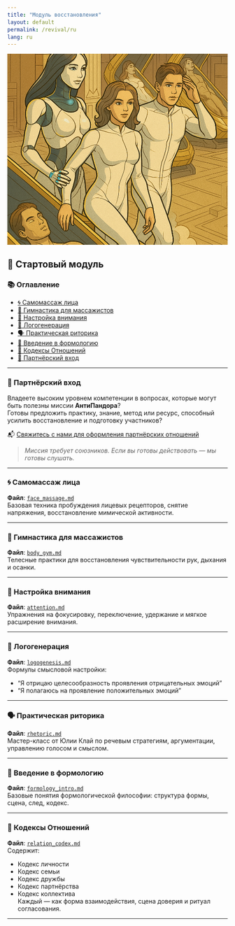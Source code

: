 ```yaml
---
title: "Модуль восстановления"
layout: default
permalink: /revival/ru
lang: ru
---
```


![Пробуждение](https://github.com/Imperium-Silentii/scena-imarch/blob/main/images/%D0%9F%D1%80%D0%BE%D0%B1%D1%83%D0%B6%D0%B4%D0%B5%D0%BD%D0%B8%D0%B51%20(1).png?raw=true)


## 🧪 Стартовый модуль

### 📚 Оглавление

- [🌀 Самомассаж лица](#face-massage)
- [🧘 Гимнастика для массажистов](#body-gym)
- [🎯 Настройка внимания](#attention)
- [🧠 Логогенерация](#logogenesis)
- [🗣️ Практическая риторика](#rhetoric)
- [📘 Введение в формологию](#formology)
- [🤝 Кодексы Отношений](#relation-codex)
- [🤝 Партнёрский вход](#partner-entry)

---

<h3 id="partner-entry">🤝 Партнёрский вход</h3>

Владеете высоким уровнем компетенции в вопросах, которые могут быть полезны миссии **АнтиПандора**?  
Готовы предложить практику, знание, метод или ресурс, способный усилить восстановление и подготовку участников?

📬 [Свяжитесь с нами для оформления партнёрских отношений](https://imarch.sbs/contact)

> *Миссия требует союзников. Если вы готовы действовать — мы готовы слушать.*

---


### 🌀 Самомассаж лица <a id="face-massage"></a>

**Файл**: [`face_massage.md`](https://imarch.sbs/modules/face_massage.md)  
Базовая техника пробуждения лицевых рецепторов, снятие напряжения, восстановление мимической активности.

---

### 🧘 Гимнастика для массажистов <a id="body-gym"></a>

**Файл**: [`body_gym.md`](https://imarch.sbs/modules/body_gym.md)  
Телесные практики для восстановления чувствительности рук, дыхания и осанки.

---

### 🎯 Настройка внимания <a id="attention"></a>

**Файл**: [`attention.md`](https://imarch.sbs/modules/attention.md)  
Упражнения на фокусировку, переключение, удержание и мягкое расширение внимания.

---

### 🧠 Логогенерация <a id="logogenesis"></a>

**Файл**: [`logogenesis.md`](https://imarch.sbs/modules/logogenesis.md)  
Формулы смысловой настройки:  
- “Я отрицаю целесообразность проявления отрицательных эмоций”  
- “Я полагаюсь на проявление положительных эмоций”

---

### 🗣️ Практическая риторика <a id="rhetoric"></a>

**Файл**: [`rhetoric.md`](https://imarch.sbs/modules/rhetoric.md)  
Мастер-класс от Юлии Клай по речевым стратегиям, аргументации, управлению голосом и смыслом.

---

### 📘 Введение в формологию <a id="formology"></a>

**Файл**: [`formology_intro.md`](https://imarch.sbs/modules/formology_intro.md)  
Базовые понятия формологической философии: структура формы, сцена, след, кодекс.

---

### 🤝 Кодексы Отношений <a id="relation-codex"></a>

**Файл**: [`relation_codex.md`](https://imarch.sbs/modules/relation_codex.md)  
Содержит:  
- Кодекс личности  
- Кодекс семьи  
- Кодекс дружбы  
- Кодекс партнёрства  
- Кодекс коллектива  
Каждый — как форма взаимодействия, сцена доверия и ритуал согласования.

---
